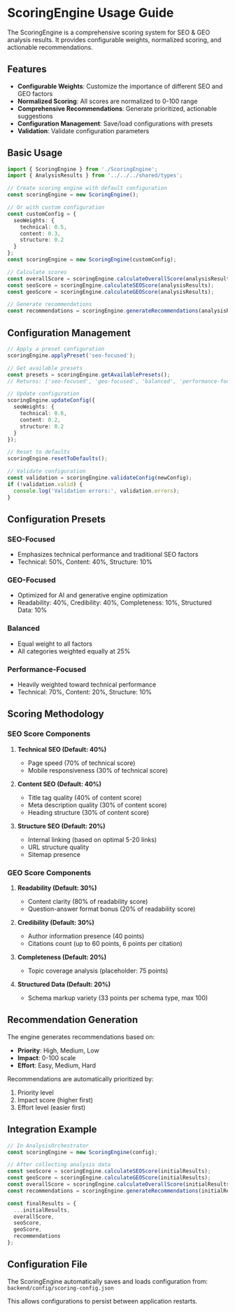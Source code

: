 # ScoringEngine Usage Guide

The ScoringEngine is a comprehensive scoring system for SEO & GEO analysis results. It provides configurable weights, normalized scoring, and actionable recommendations.

## Features

- **Configurable Weights**: Customize the importance of different SEO and GEO factors
- **Normalized Scoring**: All scores are normalized to 0-100 range
- **Comprehensive Recommendations**: Generate prioritized, actionable suggestions
- **Configuration Management**: Save/load configurations with presets
- **Validation**: Validate configuration parameters

## Basic Usage

```typescript
import { ScoringEngine } from './ScoringEngine';
import { AnalysisResults } from '../../../shared/types';

// Create scoring engine with default configuration
const scoringEngine = new ScoringEngine();

// Or with custom configuration
const customConfig = {
  seoWeights: {
    technical: 0.5,
    content: 0.3,
    structure: 0.2
  }
};
const scoringEngine = new ScoringEngine(customConfig);

// Calculate scores
const overallScore = scoringEngine.calculateOverallScore(analysisResults);
const seoScore = scoringEngine.calculateSEOScore(analysisResults);
const geoScore = scoringEngine.calculateGEOScore(analysisResults);

// Generate recommendations
const recommendations = scoringEngine.generateRecommendations(analysisResults);
```

## Configuration Management

```typescript
// Apply a preset configuration
scoringEngine.applyPreset('seo-focused');

// Get available presets
const presets = scoringEngine.getAvailablePresets();
// Returns: ['seo-focused', 'geo-focused', 'balanced', 'performance-focused']

// Update configuration
scoringEngine.updateConfig({
  seoWeights: {
    technical: 0.6,
    content: 0.2,
    structure: 0.2
  }
});

// Reset to defaults
scoringEngine.resetToDefaults();

// Validate configuration
const validation = scoringEngine.validateConfig(newConfig);
if (!validation.valid) {
  console.log('Validation errors:', validation.errors);
}
```

## Configuration Presets

### SEO-Focused
- Emphasizes technical performance and traditional SEO factors
- Technical: 50%, Content: 40%, Structure: 10%

### GEO-Focused
- Optimized for AI and generative engine optimization
- Readability: 40%, Credibility: 40%, Completeness: 10%, Structured Data: 10%

### Balanced
- Equal weight to all factors
- All categories weighted equally at 25%

### Performance-Focused
- Heavily weighted toward technical performance
- Technical: 70%, Content: 20%, Structure: 10%

## Scoring Methodology

### SEO Score Components

1. **Technical SEO (Default: 40%)**
   - Page speed (70% of technical score)
   - Mobile responsiveness (30% of technical score)

2. **Content SEO (Default: 40%)**
   - Title tag quality (40% of content score)
   - Meta description quality (30% of content score)
   - Heading structure (30% of content score)

3. **Structure SEO (Default: 20%)**
   - Internal linking (based on optimal 5-20 links)
   - URL structure quality
   - Sitemap presence

### GEO Score Components

1. **Readability (Default: 30%)**
   - Content clarity (80% of readability score)
   - Question-answer format bonus (20% of readability score)

2. **Credibility (Default: 30%)**
   - Author information presence (40 points)
   - Citations count (up to 60 points, 6 points per citation)

3. **Completeness (Default: 20%)**
   - Topic coverage analysis (placeholder: 75 points)

4. **Structured Data (Default: 20%)**
   - Schema markup variety (33 points per schema type, max 100)

## Recommendation Generation

The engine generates recommendations based on:

- **Priority**: High, Medium, Low
- **Impact**: 0-100 scale
- **Effort**: Easy, Medium, Hard

Recommendations are automatically prioritized by:
1. Priority level
2. Impact score (higher first)
3. Effort level (easier first)

## Integration Example

```typescript
// In AnalysisOrchestrator
const scoringEngine = new ScoringEngine(config);

// After collecting analysis data
const seoScore = scoringEngine.calculateSEOScore(initialResults);
const geoScore = scoringEngine.calculateGEOScore(initialResults);
const overallScore = scoringEngine.calculateOverallScore(initialResults);
const recommendations = scoringEngine.generateRecommendations(initialResults);

const finalResults = {
  ...initialResults,
  overallScore,
  seoScore,
  geoScore,
  recommendations
};
```

## Configuration File

The ScoringEngine automatically saves and loads configuration from:
`backend/config/scoring-config.json`

This allows configurations to persist between application restarts.